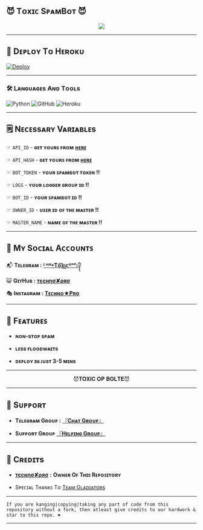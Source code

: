 ## 😈 Tᴏxɪᴄ SᴘᴀᴍBᴏᴛ 😈 

<p align="center">
  <img src="https://telegra.ph/file/d8e19ed588fcc7f0050e2.jpg">
</p>

----------------------

## 🚀 Dᴇᴘʟᴏʏ Tᴏ Hᴇʀᴏᴋᴜ 

[![Deploy](https://www.herokucdn.com/deploy/button.svg)](https://dashboard.heroku.com/new?template=https://github.com/Titan-OP/Spambot/blob/main)

----------------------

### 🛠️ Lᴀɴɢᴜᴀɢᴇs Aɴᴅ Tᴏᴏʟs

  ![Python](https://img.shields.io/badge/Python-3776AB?style=for-the-badge&logo=python&logoColor=white)
  ![GitHub](https://img.shields.io/badge/GitHub-100000?style=for-the-badge&logo=github&logoColor=white)
  ![Heroku](https://img.shields.io/badge/Heroku-430098?style=for-the-badge&logo=heroku&logoColor=white)

----------------------

## 🗒️ Nᴇᴄᴇssᴀʀʏ Vᴀʀɪᴀʙʟᴇs

☞ `API_ID` - **ɢᴇᴛ ʏᴏᴜʀꜱ ꜰʀᴏᴍ** [**ʜᴇʀᴇ**](https://my.telegram.org/)<br>

☞ `API_HASH` - **ɢᴇᴛ ʏᴏᴜʀꜱ ꜰʀᴏᴍ** [**ʜᴇʀᴇ**](https://my.telegram.org/)<br>

☞ `BOT_TOKEN` - **ʏᴏᴜʀ ꜱᴘᴀᴍʙᴏᴛ ᴛᴏᴋᴇɴ !!**<br>

☞ `LOGS` - **ʏᴏᴜʀ ʟᴏɢɢᴇʀ ɢʀᴏᴜᴘ ɪᴅ !!**<br>

☞ `BOT_ID` - **ʏᴏᴜʀ ꜱᴘᴀᴍʙᴏᴛ ɪᴅ !!**<br>

☞ `OWNER_ID` - **ᴜꜱᴇʀ ɪᴅ ᴏꜰ ᴛʜᴇ ᴍᴀꜱᴛᴇʀ !!**<br>

☞ `MASTER_NAME` - **ɴᴀᴍᴇ ᴏꜰ ᴛʜᴇ ᴍᴀꜱᴛᴇʀ !!**

----------------------

## 👥 Mʏ Sᴏᴄɪᴀʟ Aᴄᴄᴏᴜɴᴛꜱ

📬 **Tᴇʟᴇɢʀᴀᴍ   :** [**ᴵ ᴬᴹ•Ƭᴏ͠x͢เᴄᴳᵒᵈ᭄**](https://t.me/ToxicBoyxD) 



😺 **GɪᴛHᴜʙ     :** [**тєcнησ✘ρяσ**](https://GitHub.com/Titan-OP) 



🎭 **Iɴꜱᴛᴀɢʀᴀᴍ  :** [**Tᴇᴄʜɴᴏ★Pʀᴏ**](https://instagram.com/miraculous_tech?utm_medium=copy_link) 

----------------------

## 📍 Fᴇᴀᴛᴜʀᴇꜱ

   - **ɴᴏɴ-sᴛᴏᴘ sᴘᴀᴍ**

   - **ʟᴇss ғʟᴏᴏᴅᴡᴀɪᴛs**

   - **ᴅᴇᴘʟᴏʏ ɪɴ ᴊᴜsᴛ 3-5 ᴍɪɴs**

----------------------

<p align="center">
😈𝐓𝐎𝐗𝐈𝐂 𝐎𝐏 𝐁𝐎𝐋𝐓𝐄😈
</p>

----------------------
  
## 👮 Sᴜᴘᴘᴏʀᴛ

  - **Tᴇʟᴇɢʀᴀᴍ Gʀᴏᴜᴘ :** [『**Cʜᴀᴛ Gʀᴏᴜᴘ**』 ](https://t.me/naughty_stud_ents)
   
  - **Sᴜᴘᴘᴏʀᴛ Gʀᴏᴜᴘ** [『**Hᴇʟᴘɪɴɢ Gʀᴏᴜᴘ**』](https://t.me/ToxicSpamxD)

----------------------

## 🎀 Cʀᴇᴅɪᴛs

   -  [**тєcнησ✘ρяσ**](https://GitHub.com/Titan-OP) **:** **Oᴡɴᴇʀ Oꜰ Tʜɪꜱ Rᴇᴘᴏꜱɪᴛᴏʀʏ**

   -  Sᴘᴇᴄɪᴀʟ Tʜᴀɴᴋꜱ Tᴏ [Tᴇᴀᴍ Gʟᴀᴅɪᴀᴛᴏʀs](https://github.com/Gladiators-Projects)

--------
```
If you are kanging|copying|taking any part of code from this repository without a fork, then atleast give credits to our hardwork & star to this repo. ❤️
```
--------
